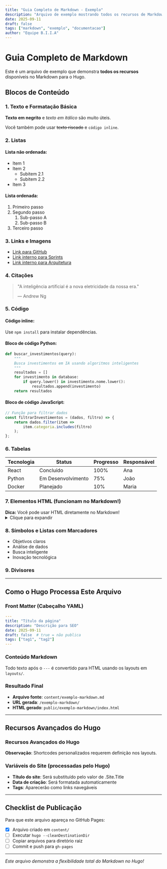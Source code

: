 ```yaml
---
title: "Guia Completo de Markdown - Exemplo"
description: "Arquivo de exemplo mostrando todos os recursos de Markdown disponíveis no Hugo"
date: 2025-09-11
draft: false
tags: ["markdown", "exemplo", "documentacao"]
author: "Equipe B.I.I.A"
---
```


# Guia Completo de Markdown

Este é um arquivo de exemplo que demonstra **todos os recursos** disponíveis no Markdown para o Hugo.

## Blocos de Conteúdo

### 1. Texto e Formatação Básica

**Texto em negrito** e *texto em itálico* são muito úteis.

Você também pode usar ~~texto riscado~~ e `código inline`.

### 2. Listas

#### Lista não ordenada:
- Item 1
- Item 2
  - Subitem 2.1
  - Subitem 2.2
- Item 3

#### Lista ordenada:
1. Primeiro passo
2. Segundo passo
   1. Sub-passo A
   2. Sub-passo B
3. Terceiro passo

### 3. Links e Imagens

- [Link para GitHub](https://github.com/unb-mds/Projeto-B.I.I.A)
- [Link interno para Sprints](/sprint/)
- [Link interno para Arquitetura](/arquitetura/)

### 4. Citações

> "A inteligência artificial é a nova eletricidade da nossa era."
> 
> — Andrew Ng

### 5. Código

#### Código inline:
Use `npm install` para instalar dependências.

#### Bloco de código Python:
```python
def buscar_investimentos(query):
    """
    Busca investimentos em IA usando algoritmos inteligentes
    """
    resultados = []
    for investimento in database:
        if query.lower() in investimento.nome.lower():
            resultados.append(investimento)
    return resultados
```

#### Bloco de código JavaScript:
```javascript
// Função para filtrar dados
const filtrarInvestimentos = (dados, filtro) => {
    return dados.filter(item => 
        item.categoria.includes(filtro)
    );
};
```

### 6. Tabelas

| Tecnologia | Status | Progresso | Responsável |
|------------|---------|-----------|-------------|
| React      | Concluído | 100% | Ana |
| Python     | Em Desenvolvimento | 75% | João |
| Docker     | Planejado | 10% | Maria |

### 7. Elementos HTML (funcionam no Markdown!)

<div class="alert alert-info">
<strong>Dica:</strong> Você pode usar HTML diretamente no Markdown!
</div>

<details>
<summary>Clique para expandir</summary>

Conteúdo oculto que aparece quando expandido!

</details>

### 8. Símbolos e Listas com Marcadores

- Objetivos claros
- Análise de dados  
- Busca inteligente
- Inovação tecnológica

### 9. Divisores

---

## Como o Hugo Processa Este Arquivo

### Front Matter (Cabeçalho YAML)
```yaml
---
title: "Título da página"
description: "Descrição para SEO"
date: 2025-09-11
draft: false  # true = não publica
tags: ["tag1", "tag2"]
---
```

### Conteúdo Markdown
Todo texto após o `---` é convertido para HTML usando os layouts em `layouts/`.

### Resultado Final
- **Arquivo fonte**: `content/exemplo-markdown.md`
- **URL gerada**: `/exemplo-markdown/`
- **HTML gerado**: `public/exemplo-markdown/index.html`

---

## Recursos Avançados do Hugo

### Recursos Avançados do Hugo

**Observação**: Shortcodes personalizados requerem definição nos layouts.

### Variáveis do Site (processadas pelo Hugo)

- **Título do site**: Será substituído pelo valor de .Site.Title
- **Data de criação**: Será formatada automaticamente
- **Tags**: Aparecerão como links navegáveis

---

## Checklist de Publicação

Para que este arquivo apareça no GitHub Pages:

- [x] Arquivo criado em `content/`
- [ ] Executar `hugo --cleanDestinationDir`  
- [ ] Copiar arquivos para diretório raiz
- [ ] Commit e push para `gh-pages`

---

*Este arquivo demonstra a flexibilidade total do Markdown no Hugo!*